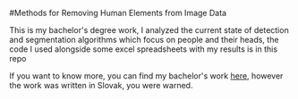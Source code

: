 #Methods for Removing Human Elements from Image Data

This is my bachelor's degree work, I analyzed the current state of detection and segmentation algorithms which focus on people and their heads, the code I used alongside some excel spreadsheets with my results is in this repo

If you want to know more, you can find my bachelor's work [here]([https://example.com](https://opac.crzp.sk/?fn=detailBiblioFormChildKM675&sid=12BF14ADF430A4F4BCF051B4236B&seo=CRZP-detail-kniha)), however the work was written in Slovak, you were warned. 
